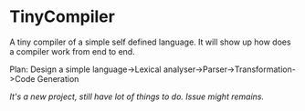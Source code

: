 # TinyCompiler
A tiny compiler of a simple self defined language. It will show up how does a compiler work from end to end.

Plan:  Design a simple language->Lexical analyser->Parser->Transformation->Code Generation 

*It's a new project, still have lot of things to do.
Issue might remains.*
